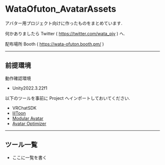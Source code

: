 # WataOfuton_AvatarAssets

アバター用プロジェクト向けに作ったものをまとめています.

何かありましたら Twitter ( https://twitter.com/wata_pjv ) へ.

配布場所 Booth ( https://wata-ofuton.booth.pm/ )

---

## 前提環境
動作確認環境
- Unity2022.3.22f1

以下のツールを事前に Project へインポートしておいてください.
- VRChatSDK
- [lilToon]( https://github.com/lilxyzw/lilToon "lilToon")
- [Modular Avatar]( https://github.com/bdunderscore/modular-avatar "Modular Avatar")
- [Avatar Optimizer]( https://github.com/anatawa12/AvatarOptimizer "AAO Avatar Optimizer")

---

## ツール一覧

- ここに一覧を書く
